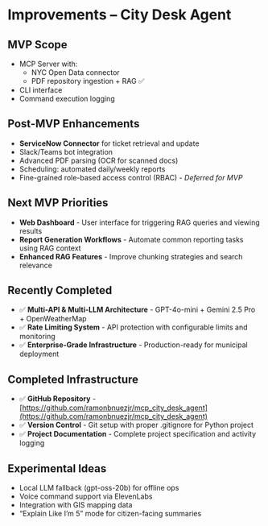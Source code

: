 # Improvements – City Desk Agent

## MVP Scope

- MCP Server with:
    - NYC Open Data connector
    - PDF repository ingestion + RAG ✅
- CLI interface
- Command execution logging

## Post-MVP Enhancements

- **ServiceNow Connector** for ticket retrieval and update
- Slack/Teams bot integration
- Advanced PDF parsing (OCR for scanned docs)
- Scheduling: automated daily/weekly reports
- Fine-grained role-based access control (RBAC) - *Deferred for MVP*

## Next MVP Priorities

- **Web Dashboard** - User interface for triggering RAG queries and viewing results
- **Report Generation Workflows** - Automate common reporting tasks using RAG context
- **Enhanced RAG Features** - Improve chunking strategies and search relevance

## Recently Completed

- ✅ **Multi-API & Multi-LLM Architecture** - GPT-4o-mini + Gemini 2.5 Pro + OpenWeatherMap
- ✅ **Rate Limiting System** - API protection with configurable limits and monitoring
- ✅ **Enterprise-Grade Infrastructure** - Production-ready for municipal deployment

## Completed Infrastructure

- ✅ **GitHub Repository** - [https://github.com/ramonbnuezjr/mcp_city_desk_agent](https://github.com/ramonbnuezjr/mcp_city_desk_agent)
- ✅ **Version Control** - Git setup with proper .gitignore for Python project
- ✅ **Project Documentation** - Complete project specification and activity logging

## Experimental Ideas

- Local LLM fallback (gpt-oss-20b) for offline ops
- Voice command support via ElevenLabs
- Integration with GIS mapping data
- “Explain Like I’m 5” mode for citizen-facing summaries

